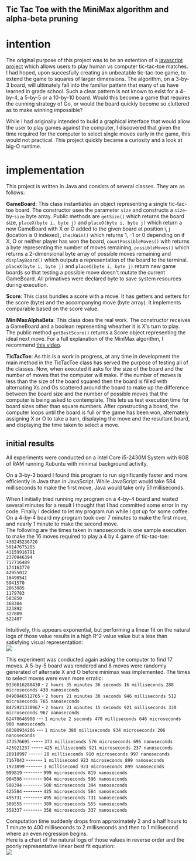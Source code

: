 ## Tic Tac Toe with the MiniMax algorithm and alpha-beta pruning

# intention

The original purpose of this project was to be an extention of a [javascript project](http://codepen.io/thodges314/pen/VjYWje) which allows users to play human vs computer tic-tac-toe matches.  I had hoped, upon succesfully creating an unbeatable tic-tac-toe game, to extend the game to squares of larger dimensions.  The algorithm, on a 3-by-3 board, will ultimately fall into the familiar pattern that many of us have learned in grade school.  Such a clear pattern is not known to exist for a 4-by-4, a 5-by-5 or a 10-by-10 board.  Would this become a game that requires the cunning strategy of Go, or would the board quickly become so cluttered as to make winning impossible?

While I had originally intended to build a graphical interface that would allow the user to play games against the computer, I discovered that given the time required for the computer to select single moves early in the game, this would not practical.  This project quickly became a curiosity and a look at big-O runtime.

# implementation

This project is written in Java and consists of several classes.  They are as follows:

__GameBoard__: This class instantiates an object representing a single tic-tac-toe board.  The constructor uses the parameter `size` and constructs a `size`-by-`size` byte array.  Public methods are `getSize()` which returns the board size, `placeX(byte i, byte j)` and `placeO(byte i, byte j)` which return a new GameBoard with X or O added to the given board at position i, j (location is 0 indexed), `checkWin()` which returns 1, -1 or 0 depending on if X, O or neither player has won the board, `countPossibleMoves()` with returns a byte representing the number of moves remaining, `possibleMoves()` which returns a 2-dimensional byte array of possible moves remaining and `displayBoard()` which outputs a representation of the board to the terminal.  
`placeX(byte i, byte j)` and `placeO(byte i, byte j)` return new game boards so that testing a possible move doesn't mutate the current GameBoard.  All primatives were declared byte to save system resources during execution.

__Score__: This class bundles a score with a move.  It has getters and setters for the score (byte) and the accompanying move (byte array).  It implements comparable based on the score value.

__MiniMaxAlphaBeta__: This class does the real work.  The constructor receives a GameBoard and a boolean representing wheather it is X's turn to play.  The public method `getBestScore()` returns a Score object representing the ideal next move.  For a full explanation of the MiniMax algorithm, I recommend [this video](https://www.youtube.com/watch?v=STjW3eH0Cik).

__TicTacToe__: As this is a work in progress, at any time in development the main method in the TicTacToe class has served the purpose of testing all of the classes.  Now, when executed it asks for the size of the board and the number of moves that the computer will make.  If the number of moves is less than the size of the board squared then the board is filled with alternating Xs and Os scattered around the board to make up the difference between the board size and the number of possible moves that the computer is being asked to contemplate.  This lets us test execution time for board sizes other than square numbers.
After cpnstructing a board, the computer loops until the board is full or the game has been won, alternately assigning X or O to take a turn, displaying the move and the resultant board, and displaying the time taken to select a move.

## initial results
All experiments were conducted on a Intel Core i5-2430M System with 6GB of RAM running Xubuntu with minimal background activity.

On a 3-by-3 board I found this program to run significantly faster and more efficiently in Java than in JavaScript.  While JavaScript would take 584 milliseconds to make the first move, Java would take only 51 milliseconds.

When I initially tried running my program on a 4-by-4 board and waited several minutes for a result I thought that I had committed some error in my code.  Finally I decided to let my program run while I got up for some coffee.  On a 4-by-4 board my program took over 7 minutes to make the first move, and nearly 1 minute to make the second move.  
The following are the times taken in nanoseconds in one sample execution to make the 16 moves required to play a 4 by 4 game of tic-tac-toe:  
`438245236720`  
`59147675285`  
`41159916791`  
`2370946394`  
`717716489`  
`174163770`  
`42955012`  
`16490541`  
`5941570`  
`2063885`  
`1179783`  
`583850`  
`368384`  
`323892`  
`327889`  
`522487`  

Intuitively, this appears exponential, but performing a linear fit on the natural logs of those value results in a high R^2 value value but a less than satisfying visual representation:  
![]({{site.baseurl}}//fit1.png)

This experiment was conducted again asking the computer to find 17 moves.  A 5-by-5 board was rendered and 8 moves were randomly generated of alternate X and O before minimax was implemented.  The times to select moves were even more erratic:  
`9336016288430` - `2 hours 35 minutes 36 seconds 16 milliseconds 288 microseconds 430 nanoseconds`  
`8490946512765` - `2 hours 21 minutes 30 seconds 946 milliseconds 512 microseconds 765 nanoseconds`  
`8475921330967` - `2 hours 21 minutes 15 seconds 921 milliseconds 330 microseconds 967 nanoseconds`  
`62478646908` --- `1 minute 2 seconds 478 milliseconds 646 microseconds 908 nanoseconds`  
`60380934206` --- `1 minute 380 milliseconds 934 microseconds 206 nanoseconds`  
`373576695` ----- `373 milliseconds 576 microseconds 695 nanoseconds`  
`425921237` ----- `425 milliseconds 921 microseconds 237 nanoseconds`  
`28910997` ------ `28 milliseconds 910 microseconds 997 nanoseconds`  
`7167043` ------- `1 millisecond 923 microseconds 899 nanoseconds`  
`1923899` ------- `1 millisecond 923 microseconds 899 nanoseconds`  
`999819` -------- `999 microseconds 819 nanoseconds`  
`904596` -------- `904 microseconds 596 nanoseconds`  
`508394` -------- `508 microseconds 394 nanoseconds`  
`425584` -------- `425 microseconds 584 nanoseconds`  
`495731` -------- `495 microseconds 731 nanoseconds`  
`389555` -------- `389 microseconds 555 nanoseconds`  
`358337` -------- `358 microseconds 337 nanoseconds`  

Computation time suddenly drops from approximately 2 and a half hours to 1 minute to 400 milliseconds to 2 milliseconds and then to 1 millisecond where an even regression begins.  
Here is a chart of the natural logs of those values in reverse order and the poorly representative linear best fit equation:  
![]({{site.baseurl}}//fit2.png)
